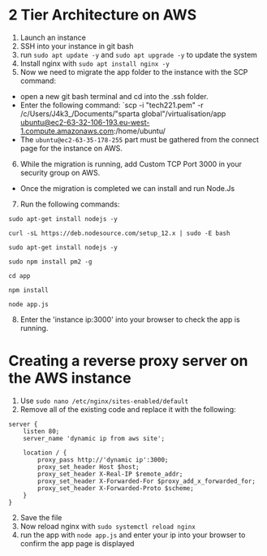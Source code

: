# 2 Tier Architecture on AWS

1. Launch an instance
2. SSH into your instance in  git bash
3. run `sudo apt update -y` and `sudo apt upgrade -y` to update the system
4. Install nginx with `sudo apt install nginx -y`
5. Now we need to migrate the app folder to the instance with the SCP command:

- open a new git bash terminal and cd into the .ssh folder.
- Enter the following command: `scp -i "tech221.pem" -r /c/Users/J4k3_/Documents/"sparta global"/virtualisation/app ubuntu@ec2-63-32-106-193.eu-west-1.compute.amazonaws.com:/home/ubuntu/
- The `ubuntu@ec2-63-35-178-255` part must be gathered from the connect page for the instance on AWS.

6. While the migration is running, add Custom TCP Port 3000 in your security group on AWS.
- Once the migration is completed we can install and run Node.Js
7. Run the following commands:
```
sudo apt-get install nodejs -y

curl -sL https://deb.nodesource.com/setup_12.x | sudo -E bash

sudo apt-get install nodejs -y

sudo npm install pm2 -g

cd app

npm install

node app.js
```

8. Enter the 'instance ip:3000' into your browser to check the app is running.

#
# Creating a reverse proxy server on the AWS instance


1. Use `sudo nano /etc/nginx/sites-enabled/default`
2. Remove all of the existing code and replace it with the following:
```
server {
    listen 80;
    server_name 'dynamic ip from aws site';

    location / {
        proxy_pass http://'dynamic ip':3000;
        proxy_set_header Host $host;
        proxy_set_header X-Real-IP $remote_addr;
        proxy_set_header X-Forwarded-For $proxy_add_x_forwarded_for;
        proxy_set_header X-Forwarded-Proto $scheme;
    }
}
```
2. Save the file
3. Now reload nginx with `sudo systemctl reload nginx`
4. run the app with `node app.js` and enter your ip into your browser to confirm the app page is displayed
